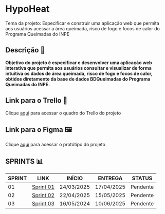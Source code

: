 # HypoHeat
Tema da projeto: Especificar e construir uma aplicação web que permita aos usuários acessar a área queimada, 
risco de fogo e focos de calor do Programa Queimadas do INPE 

## Descrição 📝

**Objetivo do projeto é especificar e desenvolver uma aplicação web interativa que permita aos usuários consultar e visualizar de forma intuitiva os dados de área queimada, risco de fogo e focos de calor, obtidos diretamente da base de dados BDQueimadas do Programa Queimadas do INPE.**

## Link para o Trello 📒

Clique [aqui](https://trello.com/invite/b/67b50de51e4b4f5c15bd32dd/ATTI9b7a19e1d1e239837b54b56c8c758ef20CB9B9E4/hypoheat) para acessar o quadro do Trello do projeto

## Link para o Figma 🖼️

Clique [aqui]() para acessar o protótipo do projeto

## SPRINTS 📊

| SPRINT | LINK          | INÍCIO     | ENTREGA    | STATUS        |
| ------ | ------------- | ---------- | ---------- | ------------- |
| 01     | [Sprint 01]() | 24/03/2025 | 17/04/2025 |  Pendente     |
| 02     | [Sprint 02]() | 22/04/2025 | 15/05/2025 |  Pendente     |
| 03     | [Sprint 03]() | 16/05/2024 | 10/06/2025 |  Pendente     |
